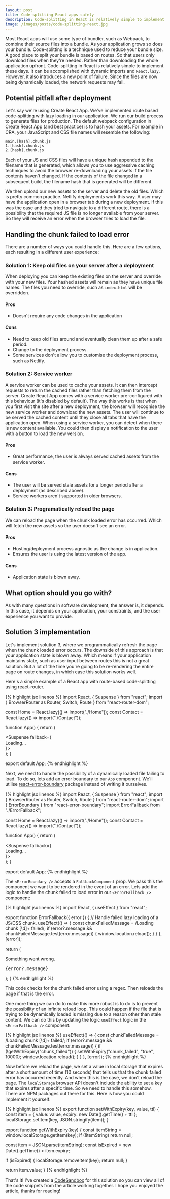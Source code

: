 ```yaml
---
layout: post
title: Code-splitting React apps safely
description: Code-splitting in React is relatively simple to implement. However, it also introduces a new point of failure.  Here's some ways you can handle it.
image: /images/posts/code-splitting-react.jpg
---
```


Most React apps will use some type of bundler, such as Webpack, to combine their source files into a bundle. As your application grows so does your bundle. Code-splitting is a technique used to reduce your bundle size. A good place to split your bundle is based on routes. So that users only download files when they're needed. Rather than downloading the whole application upfront. Code-splitting in React is relatively simple to implement these days. It can be accomplished with dynamic imports and `React.lazy`. However, it also introduces a new point of failure. Since the files are now being dynamically loaded, the network requests may fail.

## Potential pitfall after deployment

Let's say we're using Create React App. We've implemented route based code-splitting with lazy loading in our application. We run our build process to generate files for production. The default webpack configuration in Create React App (and best practice) is to hash your assets. For example in CRA, your JavaScript and CSS file names will resemble the following:

```text
main.[hash].chunk.js
1.[hash].chunk.js
2.[hash].chunk.js
```

Each of your JS and CSS files will have a unique hash appended to the filename that is generated, which allows you to use aggressive caching techniques to avoid the browser re-downloading your assets if the file contents haven't changed. If the contents of the file changed in a subsequent build, the filename hash that is generated will be different.

We then upload our new assets to the server and delete the old files. Which is pretty common practice. Netlify deployments work this way. A user may have the application open in a browser tab during a new deployment. If this was the case and they tried to navigate to a different route, there is a possibility that the required JS file is no longer available from your server. So they will receive an error when the browser tries to load the file.

## Handling the chunk failed to load error

There are a number of ways you could handle this. Here are a few options, each resulting in a different user experience:

### Solution 1: Keep old files on your server after a deployment

When deploying you can keep the existing files on the server and override with your new files. Your hashed assets will remain as they have unique file names. The files you need to override, such as `index.html` will be overridden.

#### Pros

- Doesn't require any code changes in the application

#### Cons

- Need to keep old files around and eventually clean them up after a safe period.
- Change to the deployment process.
- Some services don't allow you to customise the deployment process, such as Netlify.

### Solution 2: Service worker

A service worker can be used to cache your assets. It can then intercept requests to return the cached files rather than fetching them from the server. Create React App comes with a service worker pre-configured with this behaviour (it's disabled by default). The way this works is that when you first visit the site after a new deployment, the browser will recognise the new service worker and download the new assets. The user will continue to be served the cached content until they close all tabs that have the application open. When using a service worker, you can detect when there is new content available. You could then display a notification to the user with a button to load the new version.

#### Pros

- Great performance, the user is always served cached assets from the service worker.

#### Cons

- The user will be served stale assets for a longer period after a deployment (as described above).
- Service workers aren't supported in older browsers.

### Solution 3: Programatically reload the page

We can reload the page when the chunk loaded error has occurred. Which will fetch the new assets so the user doesn't see an error.

#### Pros

- Hosting/deployment process agnostic as the change is in application.
- Ensures the user is using the latest version of the app.

#### Cons

- Application state is blown away.

## What option should you go with?

As with many questions in software development, the answer is, it depends. In this case, it depends on your application, your constraints, and the user experience you want to provide.

## Solution 3 implementation

Let's implement solution 3, where we programmatically refresh the page when the chunk loaded error occurs. The downside of this approach is that your application state is blown away. Which means if your application maintains state, such as user input between routes this is not a great solution. But a lot of the time you're going to be re-rendering the entire page on route changes, in which case this solution works well.

Here's a simple example of a React app with route-based code-splitting using react-router.

{% highlight jsx linenos %}
import React, { Suspense } from "react";
import { BrowserRouter as Router, Switch, Route } from "react-router-dom";

const Home = React.lazy(() => import("./Home"));
const Contact = React.lazy(() => import("./Contact"));

function App() {
  return (
    <Router>
      <div>
        <Suspense fallback={<div>Loading...</div>}>
          <Switch>
            <Route path="/" exact>
              <Home />
            </Route>
            <Route path="/contact">
              <Contact />
            </Route>
          </Switch>
        </Suspense>
      </div>
    </Router>
  );
}

export default App;
{% endhighlight %}

Next, we need to handle the possibility of a dynamically loaded file failing to load. To do so, lets add an error boundary to our `App` component. We'll utilise [react-error-boundary](https://github.com/bvaughn/react-error-boundary#readme) package instead of writing it ourselves.

{% highlight jsx linenos %}
import React, { Suspense } from "react";
import { BrowserRouter as Router, Switch, Route } from "react-router-dom";
import { ErrorBoundary } from "react-error-boundary";
import ErrorFallback from "./ErrorFallback";

const Home = React.lazy(() => import("./Home"));
const Contact = React.lazy(() => import("./Contact"));

function App() {
  return (
    <Router>
      <div>
        <ErrorBoundary FallbackComponent={ErrorFallback}>
          <Suspense fallback={<div>Loading...</div>}>
            <Switch>
              <Route path="/" exact>
                <Home />
              </Route>
              <Route path="/contact">
                <Contact />
              </Route>
            </Switch>
          </Suspense>
        </ErrorBoundary>
      </div>
    </Router>
  );
}

export default App;
{% endhighlight %}

The `<ErrorBoundary />` accepts a `FallbackComponent` prop. We pass this the component we want to be rendered in the event of an error. Lets add the logic to handle the chunk failed to load error in our `<ErrorFallback />` component:

{% highlight jsx linenos %}
import React, { useEffect } from "react";

export function ErrorFallback({ error }) {
  // Handle failed lazy loading of a JS/CSS chunk.
  useEffect(() => {
    const chunkFailedMessage = /Loading chunk [\d]+ failed/;
    if (error?.message && chunkFailedMessage.test(error.message)) {
        window.location.reload();
      }
    }
  }, [error]);

  return (
    <div>
      <p>Something went wrong.</p>
      <pre>{error?.message}</pre>
    </div>
  );
}
{% endhighlight %}

This code checks for the chunk failed error using a regex. Then reloads the page if that is the error.

One more thing we can do to make this more robust is to do is to prevent the possibility of an infinite reload loop. This could happen if the file that is trying to be dynamically loaded is missing due to a reason other than stale content. We can do this by updating the logic `useEffect` logic in the `<ErrorFallback />` component:

{% highlight jsx linenos %}
useEffect(() => {
  const chunkFailedMessage = /Loading chunk [\d]+ failed/;
  if (error?.message && chunkFailedMessage.test(error.message)) {
    if (!getWithExpiry("chunk_failed")) {
      setWithExpiry("chunk_failed", "true", 10000);
      window.location.reload();
    }
  }
}, [error]);
{% endhighlight %}

Now before we reload the page, we set a value in local storage that expires after a short amount of time (10 seconds) that tells us that the chunk failed error has occurred recently. And when this is the case, we don't reload the page. The `localStorage` browser API doesn't include the ability to set a key that expires after a specific time. So we need to handle this somehow. There are NPM packages out there for this. Here is how you could implement it yourself:

{% highlight jsx linenos %}
export function setWithExpiry(key, value, ttl) {
  const item = {
    value: value,
    expiry: new Date().getTime() + ttl
  };
  localStorage.setItem(key, JSON.stringify(item));
}

export function getWithExpiry(key) {
  const itemString = window.localStorage.getItem(key);
  if (!itemString) return null;

  const item = JSON.parse(itemString);
  const isExpired = new Date().getTime() > item.expiry;

  if (isExpired) {
    localStorage.removeItem(key);
    return null;
  }

  return item.value;
}
{% endhighlight %}

That's it! I've created a [CodeSandbox](https://codesandbox.io/s/react-lazy-cdv8q) for this solution so you can view all of the code snippets from the article working together. I hope you enjoyed the article, thanks for reading!
